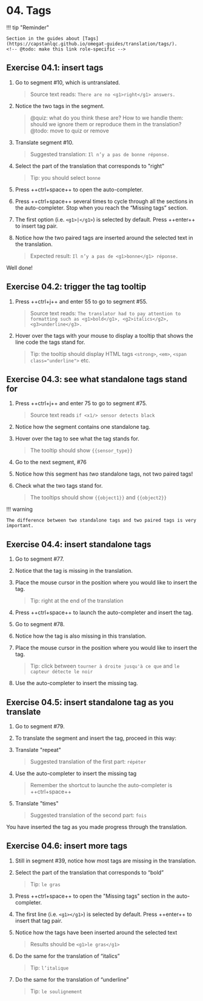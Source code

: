# 04. Tags

!!! tip "Reminder"

    Section in the guides about [Tags](https://capstanlqc.github.io/omegat-guides/translation/tags/).
    <!-- @ŧodo: make this link role-specific -->

## Exercise 04.1: insert tags

1. Go to segment #10, which is untranslated.

    > Source text reads: `There are no <g1>right</g1> answers.` <!-- segment should be untranslated -->

2. Notice the two tags in the segment.
    
    > @quiz: what do you think these are? How to we handle them: should we ignore them or reproduce them in the translation? @todo: move to quiz or remove

3. Translate segment #10. 

    > Suggested translation: `Il n’y a pas de bonne réponse.`

4. Select the part of the translation that corresponds to "right"

    > Tip: you should select `bonne`

5. Press ++ctrl+space++ to open the auto-completer.
6. Press ++ctrl+space++ several times to cycle through all the sections in the auto-completer. Stop when you reach the “Missing tags” section.
7. The first option (i.e. `<g1>|</g1>`) is selected by default. Press ++enter++ to insert tag pair.
8. Notice how the two paired tags are inserted around the selected text in the translation.

    > Expected result: `Il n’y a pas de <g1>bonne</g1> réponse.`

Well done! 


## Exercise 04.2: trigger the tag tooltip

<!-- translation: Le traducteur a dû prêter attention au formatage tel que le gras, l'italique, le soulignement</g3>. -->

1. Press ++ctrl+j++ and enter 55 to go to segment #55.
    
    > Source text reads: `The translator had to pay attention to formatting such as <g1>bold</g1>, <g2>italics</g2>, <g3>underline</g3>.`

2. Hover over the tags with your mouse to display a tooltip that shows the line code the tags stand for.

    > Tip: the tooltip should display HTML tags `<strong>`, `<em>`, `<span class="underline">` etc.

<!-- @ŧodo: add exercise about notes, add exercise about search hash -->

## Exercise 04.3: see what standalone tags stand for

1. Press ++ctrl+j++ and enter 75 to go to segment #75.

    > Source text reads `if <x1/> sensor detects black`

2. Notice how the segment contains one standalone tag.
3. Hover over the tag to see what the tag stands for.

    > The tooltip should show `{{sensor_type}}`

4. Go to the next segment, #76
5. Notice how this segment has _two_ standalone tags, not two paired tags! 
6. Check what the two tags stand for.

    > The tooltips should show `{{object1}}` and `{{object2}}`

!!! warning

    The difference between two standalone tags and two paired tags is very important.

## Exercise 04.4: insert standalone tags

1. Go to segment #77.
2. Notice that the tag is missing in the translation.
3. Place the mouse cursor in the position where you would like to insert the tag.

    > Tip: right at the end of the translation

4. Press ++ctrl+space++ to launch the auto-completer and insert the tag.
5. Go to segment #78. 
6. Notice how the tag is also missing in this translation.
7. Place the mouse cursor in the position where you would like to insert the tag.

    > Tip: click between `tourner à droite jusqu'à ce que` and `le capteur détecte le noir`

8. Use the auto-completer to insert the missing tag.

## Exercise 04.5: insert standalone tag as you translate 

1. Go to segment #79.
2. To translate the segment and insert the tag, proceed in this way: 
3. Translate "repeat"

    > Suggested translation of the first part: `répéter`

4. Use the auto-completer to insert the missing tag

    > Remember the shortcut to launche the auto-completer is ++ctrl+space++

5. Translate "times"

    > Suggested translation of the second part: `fois`

You have inserted the tag as you made progress through the translation.

## Exercise 04.6: insert more tags

1. Still in segment #39, notice how most tags are missing in the translation.
2. Select the part of the translation that corresponds to “bold” 

    > Tip: `le gras`

3. Press ++ctrl+space++ to open the "Missing tags" section in the auto-completer.
4. The first line (i.e. `<g1></g1>`) is selected by default. Press ++enter++ to insert that tag pair.
4. Notice how the tags have been inserted around the selected text

    > Results should be `<g1>le gras</g1>`

5. Do the same for the translation of “italics”

    > Tip: `l’italique`

5. Do the same for the translation of “underline”

    > Tip: `le soulignement` 

<!-- @ŧodo > @quiz: insert  -->

<!-- 
!!! note "NOTE FOR HELPERS"
    Two exercises for verifiers, won't be mixed with the above. Feel free to do these two exercises now and provide feedback but they will be reviewed and wrapped up later (after the seminar).

@todo: comment this whole section, and add later to the exercises in the verifiers guide


## Exercise 04.7: relocate tag

In this exercise, you'll practice how to move a tag.

1. Go to segment #30 (“<g1>Don’t Open This Email</g1>”)
> translation: N<g1>'ouvrez pas cet </g1>e-mail 

    > @quiz: what do you notice?

2. Notice how the position of the first tag (tag `<g1>`) is incorrect. You will fix that.

    > @quiz: it should be at the beginning of the segment / end / in the middle

3. Double click on the tag `<g1>` to select it.
4. Now drag and drop it to the correct position.
    
    > tip: the paired tags should also include "N" 

??? note "Solution"
    shows the expected result (the solution) @todo: complete

!!! note "Tip for RTL languages"

    Please use the helpdesk if you find a complicated situation and we'll help you.

Well done!

## Exercise 04.8d: relocate tag

In this exercise, you'll practice another way to move a tag to its correct position.

1. Still in segment #30 (“<g1>Don’t Open This Email</g1>”) ç
> translation is now: <g1>N'ouvrez pas cet </g1>e-mail 
2. Notice the position of the second tag (`</g1>`) is also incorrect.
3. Double click on the tag `<g1>` to select it.
4. Press +del+ on your keyboard to delete the tag.
5. Place the cursor (e.g. just click) where you want the tag to appear instead
6. Use the auto-completer to insert the tag

    > tip: ++ctrl+space++

??? note "Solution"
    shows the expected result (the solution) @todo: complete

-->
